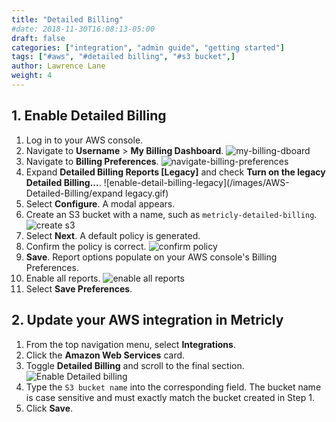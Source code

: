 ```yaml
---
title: "Detailed Billing"
#date: 2018-11-30T16:08:13-05:00
draft: false
categories: ["integration", "admin guide", "getting started"]
tags: ["#aws", "#detailed billing", "#s3 bucket",]
author: Lawrence Lane
weight: 4
---
```


## 1. Enable Detailed Billing

1. Log in to your AWS console.
2. Navigate to **Username** > **My Billing Dashboard**.
![my-billing-dboard](/images/AWS-Detailed-Billing/my-billing-dboard.png)
3. Navigate to **Billing Preferences**.
![navigate-billing-preferences](/images/AWS-Detailed-Billing/navigate-billing-preferences.png)
4. Expand **Detailed Billing Reports [Legacy]** and check **Turn on the legacy Detailed Billing...**.
![enable-detail-billing-legacy](/images/AWS-Detailed-Billing/expand legacy.gif)
5. Select **Configure**. A modal appears.
6. Create an S3 bucket with a name, such as `metricly-detailed-billing`.
![create s3](/images/AWS-Detailed-Billing/create-s3.png)
7. Select **Next**. A default policy is generated.
8. Confirm the policy is correct.
![confirm policy](/images/AWS-Detailed-Billing/confirm-policy.png)
9. **Save**. Report options populate on your AWS console's Billing Preferences.
11. Enable all reports.
![enable all reports](/images/AWS-Detailed-Billing/enable-all-reports.png)
12. Select **Save Preferences**.


## 2. Update your AWS integration in Metricly
1. From the top navigation menu, select **Integrations**.
2. Click the **Amazon Web Services** card.
3. Toggle **Detailed Billing** and scroll to the final section.
![Enable Detailed billing](/images/AWS-Detailed-Billing/enable-detailed-billing.png)
4. Type the `S3 bucket name` into the corresponding field.
The bucket name is case sensitive and must exactly match the bucket created in Step 1.  
5. Click **Save**.  
